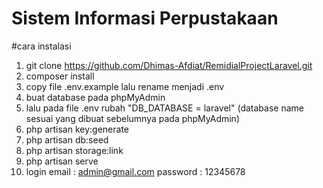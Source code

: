# Sistem Informasi Perpustakaan
#cara instalasi
1. git clone https://github.com/Dhimas-Afdiat/RemidialProjectLaravel.git
2. composer install
3. copy file .env.example lalu rename menjadi .env
4. buat database pada phpMyAdmin
5. lalu pada file .env rubah "DB_DATABASE = laravel" (database name sesuai yang dibuat sebelumnya pada phpMyAdmin)
6. php artisan key:generate
7. php artisan db:seed
8. php artisan storage:link
9. php artisan serve
10. login email : admin@gmail.com password : 12345678
